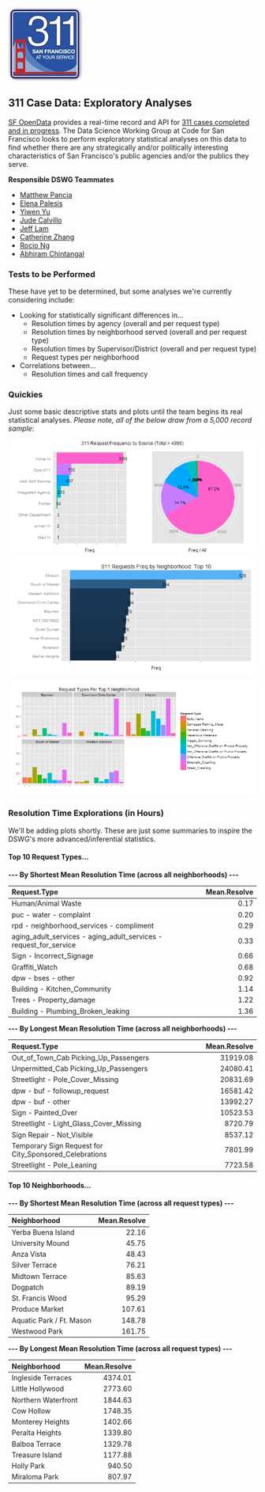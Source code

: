 ![](311_explore.jpg)  

## 311 Case Data: Exploratory Analyses

[SF OpenData](https://data.sfgov.org/) provides a real-time record and API for [311 cases completed and in progress](https://data.sfgov.org/City-Infrastructure/Case-Data-from-San-Francisco-311-SF311-/vw6y-z8j6). The Data Science Working Group at Code for San Francisco looks to perform exploratory statistical analyses on this data to find whether there are any strategically and/or politically interesting characteristics of San Francisco's public agencies and/or the publics they serve.  

**Responsible DSWG Teammates**
+ [Matthew Pancia](http://bit.ly/1PFuA8k)
+ [Elena Palesis](http://bit.ly/1mgjXl4)
+ [Yiwen Yu](http://bit.ly/1mgkqDE)
+ [Jude Calvillo](http://linkd.in/1BGeytb)
+ [Jeff Lam](http://bit.ly/1Pm9SLJ)
+ [Catherine Zhang](http://bit.ly/1WXteM8)
+ [Rocio Ng](http://bit.ly/1WXtj2v)
+ [Abhiram Chintangal](http://bit.ly/1WXtpHr)

### Tests to be Performed
These have yet to be determined, but some analyses we're currently considering include:

+ Looking for statistically significant differences in...
    - Resolution times by agency (overall and per request type)
    - Resolution times by neighborhood served (overall and per request type)
    - Resolution times by Supervisor/District (overall and per request type)
    - Request types per neighborhood
+ Correlations between...
    - Resolution times and call frequency
    
### Quickies
Just some basic descriptive stats and plots until the team begins its real statistical analyses. *Please note, all of the below draw from a 5,000 record sample*:

![plot of chunk unnamed-chunk-1](figure/unnamed-chunk-1-1.png) ![plot of chunk unnamed-chunk-1](figure/unnamed-chunk-1-2.png) 

![plot of chunk unnamed-chunk-2](figure/unnamed-chunk-2-1.png) 

### Resolution Time Explorations (in Hours)
We'll be adding plots shortly. These are just some summaries to inspire the DSWG's more advanced/inferential statistics.



#### Top 10 Request Types...
**--- By Shortest Mean Resolution Time (across all neighborhoods) ---**

|Request.Type                                                      | Mean.Resolve|
|:-----------------------------------------------------------------|------------:|
|Human/Animal Waste                                                |         0.17|
|puc - water - complaint                                           |         0.20|
|rpd - neighborhood_services - compliment                          |         0.29|
|aging_adult_services - aging_adult_services - request_for_service |         0.33|
|Sign - Incorrect_Signage                                          |         0.66|
|Graffiti_Watch                                                    |         0.68|
|dpw - bses - other                                                |         0.92|
|Building - Kitchen_Community                                      |         1.14|
|Trees - Property_damage                                           |         1.22|
|Building - Plumbing_Broken_leaking                                |         1.36|

**--- By Longest Mean Resolution Time (across all neighborhoods) ---**

|Request.Type                                           | Mean.Resolve|
|:------------------------------------------------------|------------:|
|Out_of_Town_Cab Picking_Up_Passengers                  |     31919.08|
|Unpermitted_Cab Picking_Up_Passengers                  |     24080.41|
|Streetlight - Pole_Cover_Missing                       |     20831.69|
|dpw - buf - followup_request                           |     16581.42|
|dpw - buf - other                                      |     13992.27|
|Sign - Painted_Over                                    |     10523.53|
|Streetlight - Light_Glass_Cover_Missing                |      8720.79|
|Sign Repair - Not_Visible                              |      8537.12|
|Temporary Sign Request for City_Sponsored_Celebrations |      7801.99|
|Streetlight - Pole_Leaning                             |      7723.58|

#### Top 10 Neighborhoods...
**--- By Shortest Mean Resolution Time (across all request types) ---**

|Neighborhood             | Mean.Resolve|
|:------------------------|------------:|
|Yerba Buena Island       |        22.16|
|University Mound         |        45.75|
|Anza Vista               |        48.43|
|Silver Terrace           |        76.21|
|Midtown Terrace          |        85.63|
|Dogpatch                 |        89.19|
|St. Francis Wood         |        95.29|
|Produce Market           |       107.61|
|Aquatic Park / Ft. Mason |       148.78|
|Westwood Park            |       161.75|

**--- By Longest Mean Resolution Time (across all request types) ---**

|Neighborhood        | Mean.Resolve|
|:-------------------|------------:|
|Ingleside Terraces  |      4374.01|
|Little Hollywood    |      2773.60|
|Northern Waterfront |      1844.63|
|Cow Hollow          |      1748.35|
|Monterey Heights    |      1402.66|
|Peralta Heights     |      1339.80|
|Balboa Terrace      |      1329.78|
|Treasure Island     |      1177.88|
|Holly Park          |       940.50|
|Miraloma Park       |       807.97|







